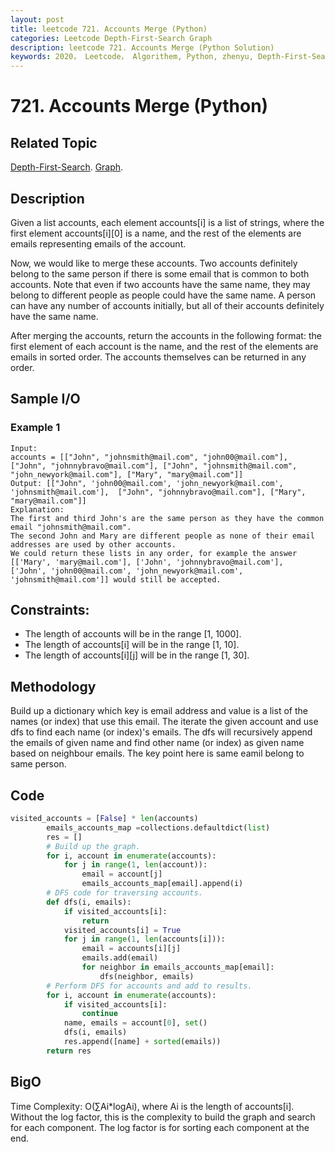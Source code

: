 ```yaml
---
layout: post
title: leetcode 721. Accounts Merge (Python)
categories: Leetcode Depth-First-Search Graph
description: leetcode 721. Accounts Merge (Python Solution)
keywords: 2020， Leetcode， Algorithem, Python, zhenyu, Depth-First-Search, DFS, Depth First Search, Graph
---
```


# 721. Accounts Merge (Python)

## Related Topic
<a href="/categories/#Depth-First-Search" target="_blank"> Depth-First-Search</a>.
<a href="/categories/#Graph" target="_blank"> Graph</a>.

## Description

Given a list accounts, each element accounts[i] is a list of strings, where the first element accounts[i][0] is a name, and the rest of the elements are emails representing emails of the account.

Now, we would like to merge these accounts. Two accounts definitely belong to the same person if there is some email that is common to both accounts. Note that even if two accounts have the same name, they may belong to different people as people could have the same name. A person can have any number of accounts initially, but all of their accounts definitely have the same name.

After merging the accounts, return the accounts in the following format: the first element of each account is the name, and the rest of the elements are emails in sorted order. The accounts themselves can be returned in any order.

## Sample I/O

### Example 1
```
Input: 
accounts = [["John", "johnsmith@mail.com", "john00@mail.com"], ["John", "johnnybravo@mail.com"], ["John", "johnsmith@mail.com", "john_newyork@mail.com"], ["Mary", "mary@mail.com"]]
Output: [["John", 'john00@mail.com', 'john_newyork@mail.com', 'johnsmith@mail.com'],  ["John", "johnnybravo@mail.com"], ["Mary", "mary@mail.com"]]
Explanation: 
The first and third John's are the same person as they have the common email "johnsmith@mail.com".
The second John and Mary are different people as none of their email addresses are used by other accounts.
We could return these lists in any order, for example the answer [['Mary', 'mary@mail.com'], ['John', 'johnnybravo@mail.com'], 
['John', 'john00@mail.com', 'john_newyork@mail.com', 'johnsmith@mail.com']] would still be accepted.
```

## Constraints:

* The length of accounts will be in the range [1, 1000].
* The length of accounts[i] will be in the range [1, 10].
* The length of accounts[i][j] will be in the range [1, 30].


## Methodology
Build up a dictionary which key is email address and value is a list of the names (or index) that use this email. The iterate the given account and use dfs to find each name (or index)'s emails. The dfs will recursively append the emails of given name and find other name (or index) as given name based on neighbour emails. The key point here is same eamil belong to same person.

## Code
```python
visited_accounts = [False] * len(accounts)
        emails_accounts_map =collections.defaultdict(list)
        res = []
        # Build up the graph.
        for i, account in enumerate(accounts):
            for j in range(1, len(account)):
                email = account[j]
                emails_accounts_map[email].append(i)
        # DFS code for traversing accounts.
        def dfs(i, emails):
            if visited_accounts[i]:
                return
            visited_accounts[i] = True
            for j in range(1, len(accounts[i])):
                email = accounts[i][j]
                emails.add(email)
                for neighbor in emails_accounts_map[email]:
                    dfs(neighbor, emails)
        # Perform DFS for accounts and add to results.
        for i, account in enumerate(accounts):
            if visited_accounts[i]:
                continue
            name, emails = account[0], set()
            dfs(i, emails)
            res.append([name] + sorted(emails))
        return res
```
## BigO
Time Complexity: O(∑Ai*logAi), where Ai is the length of accounts[i]. Without the log factor, this is the complexity to build the graph and search for each component. The log factor is for sorting each component at the end.
